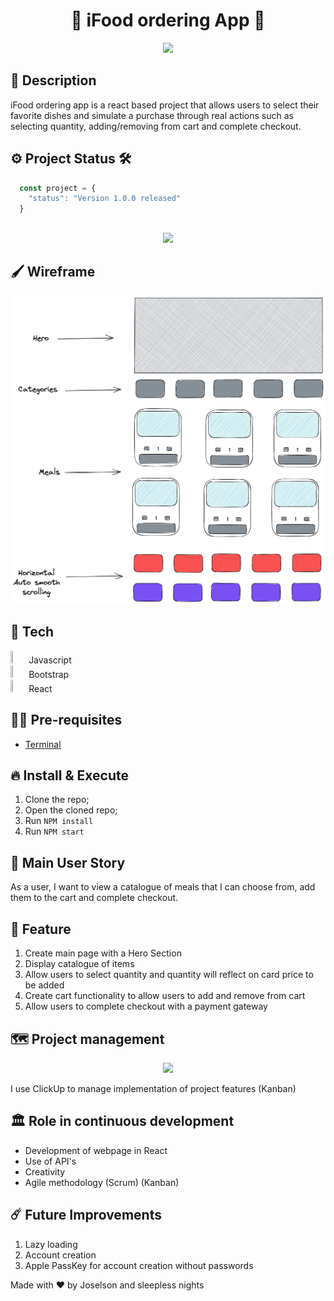 <h1 align='center'>🌭 iFood ordering App 🍔</h1>

<p align="center">
  <img src="ifood/projectAssets/demoGif.gif" />
</p>

## 📓 Description

iFood ordering app is a react based project that allows users to select their favorite dishes and simulate a purchase through real actions such as selecting quantity, adding/removing from cart and complete checkout.

## ⚙️ Project Status 🛠️

  ```js
    const project = {
      "status": "Version 1.0.0 released"
    }
  ```
##



<p align="center">
  <img src="assets/demo/countrify-demo.gif" />
</p>

## 🖌️ Wireframe

<p align="center">
  <img src="ifood/projectAssets/Wireframe.png" />
</p>

## 🚀 Tech

<div>
<img src="https://marcas-logos.net/wp-content/uploads/2020/11/JavaScript-logo.png" width="5%" height="5%"> Javascript
</div>
<div>
<img src="https://www.pinclipart.com/picdir/big/35-353932_bootstrap-bootstrap-4-logo-png-clipart.png" width="5%" height="5%"> Bootstrap
</div>
<div>
<img src="https://flyclipart.com/thumb2/react-logo-import-io-221727.png" width="5%" height="5%"> React
</div>

## ✋🏻 Pre-requisites

- [Terminal](https://www.youtube.com/watch?v=5XgBd6rjuDQ)

## 🔥 Install & Execute

1. Clone the repo;
2. Open the cloned repo;
3. Run `NPM install`
4. Run `NPM start`

## 📜 Main User Story

As a user, I want to view a catalogue of meals that I can choose from, add them to the cart and complete checkout.


## 🪩 Feature

1. Create main page with a Hero Section
2. Display catalogue of items
3. Allow users to select quantity and quantity will reflect on card price to be added
4. Create cart functionality to allow users to add and remove from cart
5. Allow users to complete checkout with a payment gateway

## 🗺 Project management

<p align="center">
  <img src="assets/iFood-flowchart.png" />
</p>

I use ClickUp to manage implementation of project features (Kanban)


## 🏛 Role in continuous development

* Development of webpage in React
* Use of API's
* Creativity
* Agile methodology (Scrum) (Kanban)


## ☄️ Future Improvements

1. Lazy loading
2. Account creation
3. Apple PassKey for account creation without passwords

Made with ❤️ by Joselson and sleepless nights
